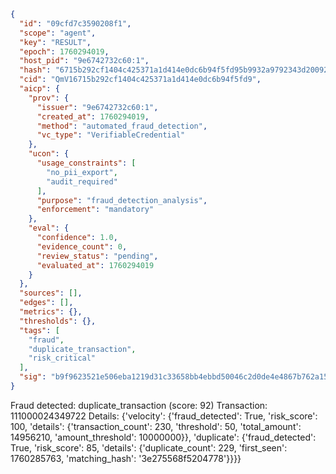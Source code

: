 ```json
{
  "id": "09cfd7c3590208f1",
  "scope": "agent",
  "key": "RESULT",
  "epoch": 1760294019,
  "host_pid": "9e6742732c60:1",
  "hash": "6715b292cf1404c425371a1d414e0dc6b94f5fd95b9932a9792343d2009292fb",
  "cid": "QmV16715b292cf1404c425371a1d414e0dc6b94f5fd9",
  "aicp": {
    "prov": {
      "issuer": "9e6742732c60:1",
      "created_at": 1760294019,
      "method": "automated_fraud_detection",
      "vc_type": "VerifiableCredential"
    },
    "ucon": {
      "usage_constraints": [
        "no_pii_export",
        "audit_required"
      ],
      "purpose": "fraud_detection_analysis",
      "enforcement": "mandatory"
    },
    "eval": {
      "confidence": 1.0,
      "evidence_count": 0,
      "review_status": "pending",
      "evaluated_at": 1760294019
    }
  },
  "sources": [],
  "edges": [],
  "metrics": {},
  "thresholds": {},
  "tags": [
    "fraud",
    "duplicate_transaction",
    "risk_critical"
  ],
  "sig": "b9f9623521e506eba1219d31c33658bb4ebbd50046c2d0de4e4867b762a15561"
}
```

Fraud detected: duplicate_transaction (score: 92)
Transaction: 111000024349722
Details: {'velocity': {'fraud_detected': True, 'risk_score': 100, 'details': {'transaction_count': 230, 'threshold': 50, 'total_amount': 14956210, 'amount_threshold': 10000000}}, 'duplicate': {'fraud_detected': True, 'risk_score': 85, 'details': {'duplicate_count': 229, 'first_seen': 1760285763, 'matching_hash': '3e275568f5204778'}}}}